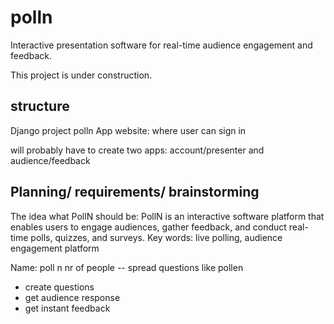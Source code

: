 # polln
 Interactive presentation software for real-time audience engagement and feedback.

 This project is under construction.

## structure
Django project polln
App website: where user can sign in

will probably have to create two apps: account/presenter and audience/feedback

## Planning/ requirements/ brainstorming

The idea what PollN should be:
PollN  is an interactive software platform that enables users to engage audiences, gather feedback, and conduct real-time polls, quizzes, and surveys.
Key words: live polling, audience engagement platform

Name: poll n nr of people -- spread questions like pollen

- create questions
- get audience response
- get instant feedback

